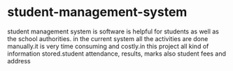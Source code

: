 # student-management-system


student management system is software is helpful for students as well as the school authorities. in the current system all the activities are done manually.it is very time consuming and costly.in this project all kind of information stored.student attendance, results, marks also student fees and address
